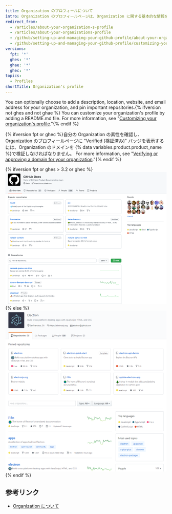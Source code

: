 ```yaml
---
title: Organization のプロフィールについて
intro: Organization のプロフィールページは、Organization に関する基本的な情報を表示します。
redirect_from:
  - /articles/about-your-organization-s-profile
  - /articles/about-your-organizations-profile
  - /github/setting-up-and-managing-your-github-profile/about-your-organizations-profile
  - /github/setting-up-and-managing-your-github-profile/customizing-your-profile/about-your-organizations-profile
versions:
  fpt: '*'
  ghes: '*'
  ghae: '*'
  ghec: '*'
topics:
  - Profiles
shortTitle: Organization's profile
---
```


You can optionally choose to add a description, location, website, and email address for your organization, and pin important repositories.{% ifversion not ghes and not ghae %} You can customize your organization's profile by adding a README.md file. For more information, see "[Customizing your organization's profile](/organizations/collaborating-with-groups-in-organizations/customizing-your-organizations-profile)."{% endif %}

{% ifversion fpt or ghec %}自分の Organization の素性を確認し、Organization のプロフィールページに "Verified (検証済み)" バッジを表示するには、Organization のドメインを {% data variables.product.product_name %}で検証しなければなりません。 For more information, see "[Verifying or approving a domain for your organization](/organizations/managing-organization-settings/verifying-or-approving-a-domain-for-your-organization)."{% endif %}

{% ifversion fpt or ghes > 3.2 or ghec %}
![Organization プロフィールページのサンプル](/assets/images/help/organizations/org_profile_with_overview.png)
{% else %}
![Organization プロフィールページのサンプル](/assets/images/help/profile/org_profile.png)
{% endif %}

## 参考リンク

- [Organization について](/organizations/collaborating-with-groups-in-organizations/about-organizations)
